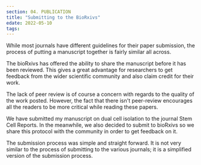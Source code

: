 ```yaml
---
section: 04. PUBLICATION
title: "Submitting to the BioRxivs"
edate: 2022-05-10
tags:
---
```


While most journals have different guidelines for their paper submission, the process of putting a manuscript together is fairly similar all across.

The bioRxivs has offered the ability to share the manuscript before it has been reviewed. This gives a great advantage for researchers to get feedback from the wider scientific community and also claim credit for their work. 

The lack of peer review is of course a concern with regards to the quality of the work posted. However, the fact that there isn't peer-review encourages all the readers to be more critical while reading these papers.

We have submitted my manuscript on dual cell isolation to the journal Stem Cell Reports. In the meanwhile, we also decided to submit to bioRxivs so we share this protocol with the community in order to get feedback on it.

The submission process was simple and straight forward. It is not very similar to the process of submitting to the various journals; it is a simplified version of the submission process.